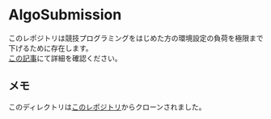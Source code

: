 # AlgoSubmission
このレポジトリは競技プログラミングをはじめた方の環境設定の負荷を極限まで下げるために存在します。<br>
[この記事](https://qiita.com/TrueRyoB/items/dfcfe4b436f336e75412)にて詳細を確認ください。

## メモ
このディレクトリは[このレポジトリ](https://github.com/TrueRyoB/AlgoSubmission/tree/master?tab=readme-ov-file)からクローンされました。